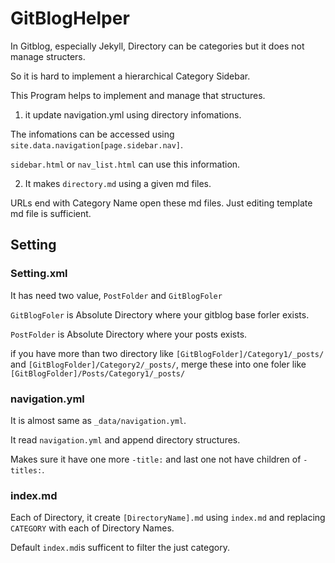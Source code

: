 # GitBlogHelper

In Gitblog, especially Jekyll, Directory can be categories but it does not manage structers.

So it is hard to implement a hierarchical Category Sidebar. 

This Program helps to implement and manage that structures.

1. it update navigation.yml using directory infomations.

The infomations can be accessed using ```site.data.navigation[page.sidebar.nav]```.

```sidebar.html``` or ```nav_list.html``` can use this information.

2. It makes ```directory.md``` using a given md files. 
 
 URLs end with Category Name open these md files. Just editing template md file is sufficient.
 
## Setting

### Setting.xml

It has need two value, ```PostFolder``` and ```GitBlogFoler```

```GitBlogFoler``` is Absolute Directory where your gitblog base forler exists.

```PostFolder``` is Absolute Directory where your posts exists. 

if you have more than two directory like ```[GitBlogFolder]/Category1/_posts/``` and ```[GitBlogFolder]/Category2/_posts/```, merge these into one foler like ```[GitBlogFolder]/Posts/Category1/_posts/``` 

### navigation.yml

It is almost same as ```_data/navigation.yml```. 

It read ```navigation.yml``` and append directory structures. 

Makes sure it have one more ```-title:``` and last one not have children of ```-titles:```.

### index.md

Each of Directory, it create ```[DirectoryName].md``` using ```index.md``` and replacing ```CATEGORY``` with each of Directory Names.

Default ```index.md```is sufficent to filter the just category.
